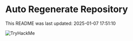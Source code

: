 # Auto Regenerate Repository

This README was last updated: 2025-01-07 17:51:10

 ![TryHackMe](https://tryhackme.com/badge/533634)